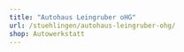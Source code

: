 ```yaml
---
title: "Autohaus Leingruber oHG"
url: /stuehlingen/autohaus-leingruber-ohg/
shop: Autowerkstatt
---
```


